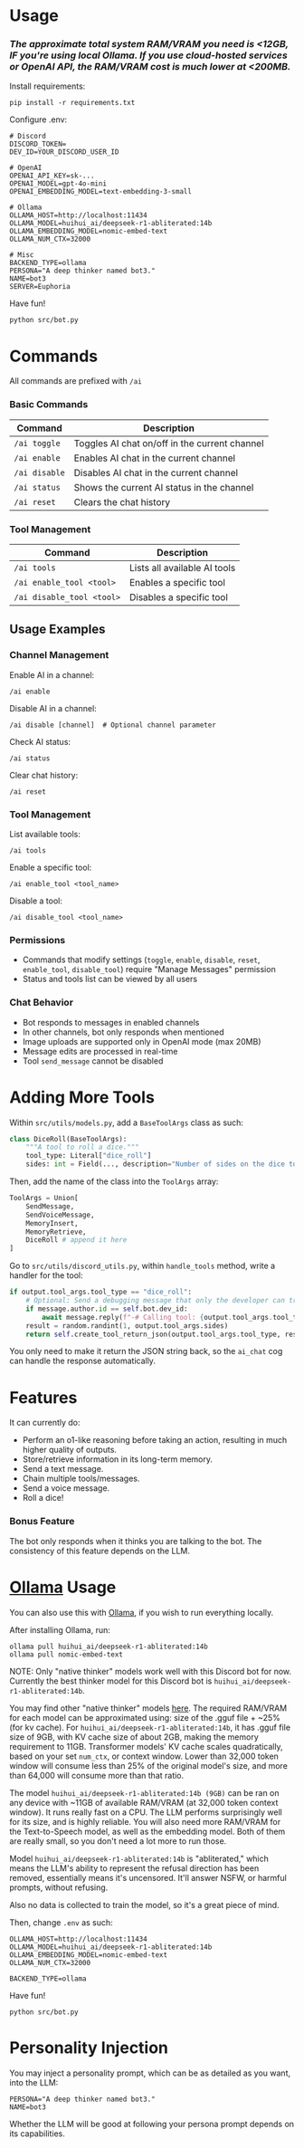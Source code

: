 # Usage
### *The approximate total system RAM/VRAM you need is <12GB, IF you're using local Ollama. If you use cloud-hosted services or OpenAI API, the RAM/VRAM cost is much lower at <200MB.*

Install requirements:

```
pip install -r requirements.txt
```

Configure .env:

```
# Discord
DISCORD_TOKEN=
DEV_ID=YOUR_DISCORD_USER_ID

# OpenAI
OPENAI_API_KEY=sk-...
OPENAI_MODEL=gpt-4o-mini
OPENAI_EMBEDDING_MODEL=text-embedding-3-small

# Ollama
OLLAMA_HOST=http://localhost:11434
OLLAMA_MODEL=huihui_ai/deepseek-r1-abliterated:14b
OLLAMA_EMBEDDING_MODEL=nomic-embed-text
OLLAMA_NUM_CTX=32000

# Misc
BACKEND_TYPE=ollama
PERSONA="A deep thinker named bot3."
NAME=bot3
SERVER=Euphoria
```

Have fun!
```
python src/bot.py
```

# Commands
All commands are prefixed with `/ai`

### Basic Commands

| Command | Description |
|---------|-------------|
| `/ai toggle` | Toggles AI chat on/off in the current channel |
| `/ai enable` | Enables AI chat in the current channel |
| `/ai disable` | Disables AI chat in the current channel |
| `/ai status` | Shows the current AI status in the channel |
| `/ai reset` | Clears the chat history |

### Tool Management

| Command | Description |
|---------|-------------|
| `/ai tools` | Lists all available AI tools |
| `/ai enable_tool <tool>` | Enables a specific tool |
| `/ai disable_tool <tool>` | Disables a specific tool |

## Usage Examples

### Channel Management

Enable AI in a channel:
```
/ai enable
```

Disable AI in a channel:
```
/ai disable [channel]  # Optional channel parameter
```

Check AI status:
```
/ai status
```

Clear chat history:
```
/ai reset
```

### Tool Management

List available tools:
```
/ai tools
```

Enable a specific tool:
```
/ai enable_tool <tool_name>
```

Disable a tool:
```
/ai disable_tool <tool_name>
```

### Permissions

- Commands that modify settings (`toggle`, `enable`, `disable`, `reset`, `enable_tool`, `disable_tool`) require "Manage Messages" permission
- Status and tools list can be viewed by all users

### Chat Behavior

- Bot responds to messages in enabled channels
- In other channels, bot only responds when mentioned
- Image uploads are supported only in OpenAI mode (max 20MB)
- Message edits are processed in real-time
- Tool `send_message` cannot be disabled

# Adding More Tools
Within `src/utils/models.py`, add a `BaseToolArgs` class as such:

```python
class DiceRoll(BaseToolArgs):
    """A tool to roll a dice."""
    tool_type: Literal["dice_roll"]
    sides: int = Field(..., description="Number of sides on the dice to roll.")
```

Then, add the name of the class into the `ToolArgs` array:

```python
ToolArgs = Union[
    SendMessage,
    SendVoiceMessage,
    MemoryInsert,
    MemoryRetrieve,
    DiceRoll # append it here
]
```

Go to `src/utils/discord_utils.py`, within `handle_tools` method, write a handler for the tool:

```python
if output.tool_args.tool_type == "dice_roll":
    # Optional: Send a debugging message that only the developer can trigger.
    if message.author.id == self.bot.dev_id:
        await message.reply(f"-# Calling tool: {output.tool_args.tool_type}", mention_author=False, view=ButtonView(output.reasoning, self.bot.dev_id))
    result = random.randint(1, output.tool_args.sides)
    return self.create_tool_return_json(output.tool_args.tool_type, result)
```

You only need to make it return the JSON string back, so the `ai_chat` cog can handle the response automatically.

# Features
It can currently do:
- Perform an o1-like reasoning before taking an action, resulting in much higher quality of outputs.
- Store/retrieve information in its long-term memory.
- Send a text message.
- Chain multiple tools/messages.
- Send a voice message.
- Roll a dice!

### Bonus Feature
The bot only responds when it thinks you are talking to the bot. The consistency of this feature depends on the LLM.

# [Ollama](https://ollama.com) Usage
You can also use this with [Ollama](https://ollama.com), if you wish to run everything locally.

After installing Ollama, run:
```
ollama pull huihui_ai/deepseek-r1-abliterated:14b
ollama pull nomic-embed-text
```

NOTE: Only "native thinker" models work well with this Discord bot for now. Currently the best thinker model for this Discord bot is `huihui_ai/deepseek-r1-abliterated:14b`.

You may find other "native thinker" models [here](https://ollama.com/library/deepseek-r1). The required RAM/VRAM for each model can be approximated using: size of the .gguf file + ~25% (for kv cache). For `huihui_ai/deepseek-r1-abliterated:14b`, it has .gguf file size of 9GB, with KV cache size of about 2GB, making the memory requirement to 11GB. Transformer models' KV cache scales quadratically, based on your set `num_ctx`, or context window. Lower than 32,000 token window will consume less than 25% of the original model's size, and more than 64,000 will consume more than that ratio.

The model `huihui_ai/deepseek-r1-abliterated:14b (9GB)` can be ran on any device with ~11GB of available RAM/VRAM (at 32,000 token context window). It runs really fast on a CPU. The LLM performs surprisingly well for its size, and is highly reliable. You will also need more RAM/VRAM for the Text-to-Speech model, as well as the embedding model. Both of them are really small, so you don't need a lot more to run those.

Model `huihui_ai/deepseek-r1-abliterated:14b` is "abliterated," which means the LLM's ability to represent the refusal direction has been removed, essentially means it's uncensored. It'll answer NSFW, or harmful prompts, without refusing.

Also no data is collected to train the model, so it's a great piece of mind.

Then, change `.env` as such:

```
OLLAMA_HOST=http://localhost:11434
OLLAMA_MODEL=huihui_ai/deepseek-r1-abliterated:14b
OLLAMA_EMBEDDING_MODEL=nomic-embed-text
OLLAMA_NUM_CTX=32000

BACKEND_TYPE=ollama
```

Have fun!

```
python src/bot.py
```

# Personality Injection
You may inject a personality prompt, which can be as detailed as you want, into the LLM:

```
PERSONA="A deep thinker named bot3."
NAME=bot3
```

Whether the LLM will be good at following your persona prompt depends on its capabilities.